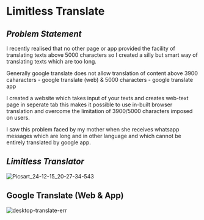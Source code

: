# **Limitless Translate**

## *Problem Statement*
I recently realised that no other page or app provided the facility of translating texts above 5000 characters so I created a silly but smart way of translating texts which are too long.

Generally google translate does not allow translation of content above 3900 caharacters - google translate (web) & 5000 characters - google translate app

I created a website which takes input of your texts and creates web-text page in seperate tab this makes it possible to use in-built browser translation and overcome the limitation of 3900/5000 characters imposed on users.

I saw this problem faced by my mother when she receives whatsapp messages which are long and in other language and which cannot be entirely translated by google app.

## *Limitless Translator*

![Picsart_24-12-15_20-27-34-543](https://github.com/user-attachments/assets/43dcdbfd-8d6f-4ec1-a2de-ac02ea49b4bf)


## Google Translate (Web & App)

![desktop-translate-err](https://github.com/user-attachments/assets/ac9a754a-1cc7-4962-834b-0a0522430b96)

